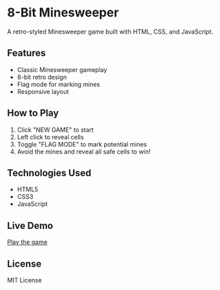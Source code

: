 # 8-Bit Minesweeper

A retro-styled Minesweeper game built with HTML, CSS, and JavaScript.

## Features
- Classic Minesweeper gameplay
- 8-bit retro design
- Flag mode for marking mines
- Responsive layout

## How to Play
1. Click "NEW GAME" to start
2. Left click to reveal cells
3. Toggle "FLAG MODE" to mark potential mines
4. Avoid the mines and reveal all safe cells to win!

## Technologies Used
- HTML5
- CSS3
- JavaScript

## Live Demo
[Play the game](https://omerkalay.github.io/minesweeper-8bit/)

## License
MIT License
